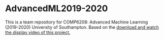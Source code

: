 # AdvancedML2019-2020
This is a team repository for COMP6208: Advanced Machine Learning (2019-2020)  University of Southampton.
Based on the [download and watch the display video of this project.](https://www.cato.org/human-freedom-index-new)
